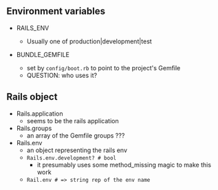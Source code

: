
## Environment variables

* RAILS_ENV
    * Usually one of production|development|test

* BUNDLE_GEMFILE
    * set by `config/boot.rb` to point to the project's Gemfile
    * QUESTION: who uses it?


## Rails object

* Rails.application
    * seems to be the rails application
* Rails.groups
    * an array of the Gemfile groups ???
* Rails.env
    * an object representing the rails env
    * `Rails.env.development? # bool`
        * it presumably uses some method_missing magic to make this work
    * `Rail.env # => string rep of the env name`
